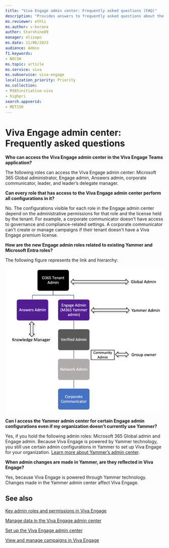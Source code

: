```yaml
---
title: "Viva Engage admin center: Frequently asked questions (FAQ)"
description: "Provides answers to frequently asked questions about the Viva Engage admin center."
ms.reviewer: ethli
ms.author: v-bvrana
author: Starshine89
manager: elizapo
ms.date: 11/06/2023
audience: Admin
f1.keywords:
- NOCSH
ms.topic: article
ms.service: viva
ms.subservice: viva-engage
localization_priority: Priority
ms.collection:  
- M365initiative-viva
- highpri
search.appverid:
- MET150
---
```


# Viva Engage admin center: Frequently asked questions

**Who can access the Viva Engage admin center in the Viva Engage Teams application?**

The following roles can access the Viva Engage admin center: Microsoft 365 Global administrator, Engage admin, Answers admin, corporate communicator, leader, and leader’s delegate manager.  

**Can every role that has access to the Viva Engage admin center perform all configurations in it?**

No. The configurations visible for each role in the Engage admin center depend on the administrative permissions for that role and the license held by the tenant. For example, a corporate communicator doesn't have access to governance and compliance-related settings. A corporate communicator can't create or manage campaigns if their tenant doesn't have a Viva Engage premium license.  

**How are the new Engage admin roles related to existing Yammer and Microsoft Entra roles?**

The following figure represents the link and hierarchy:

[![Chart shows the hierarchy of connections between existing Yammer and Microsoft Entra ID.](/viva/media/engage/admin/herarchy-admin.png)](/viva/media/engage/admin/herarchy-admin.png#lightbox)

**Can I access the Yammer admin center for certain Engage admin configurations even if my organization doesn’t currently use Yammer?**

Yes, if you hold the following admin roles: Microsoft 365 Global admin and Engage admin. Because Viva Engage is powered by Yammer technology, you still use certain admin configurations in Yammer to set up Viva Engage for your organization. [Learn more about Yammer’s admin center](/Yammer/).

**When admin changes are made in Yammer, are they reflected in Viva Engage?**

Yes, because Viva Engage is powered through Yammer technology. Changes made in the Yammer admin center affect Viva Engage.  

## See also

[Key admin roles and permissions in Viva Engage](/Viva/engage/eac-key-admin-roles-permissions)

[Manage data in the Viva Engage admin center](/Viva/engage/eac-as-manage-data)

[Set up the Viva Engage admin center](/Viva/engage/eac-get-started)

[View and manage campaigns in Viva Engage](/Viva/engage/campaigns)
